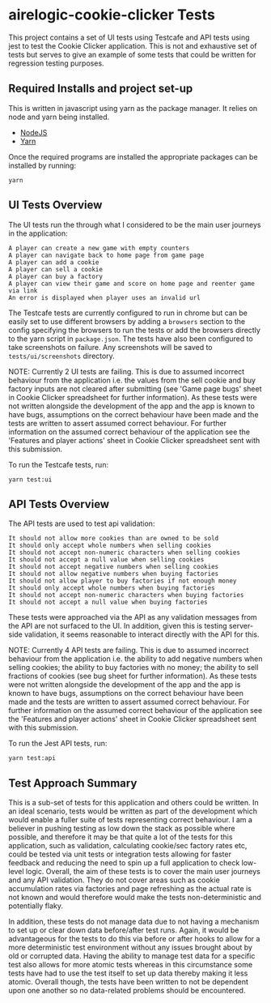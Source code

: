 # airelogic-cookie-clicker Tests

This project contains a set of UI tests using Testcafe and API tests using jest to test the Cookie Clicker application. This is not and exhaustive set of tests but serves to give an example of some tests that could be written for regression testing purposes.

## Required Installs and project set-up

This is written in javascript using yarn as the package manager. It relies on node and yarn being installed.

-   [NodeJS](https://nodejs.org/en/)
-   [Yarn](https://yarnpkg.com/en/docs/install#windows-stable)

Once the required programs are installed the appropriate packages can be installed by running:

```
yarn
```

## UI Tests Overview

The UI tests run the through what I considered to be the main user journeys in the application:

    A player can create a new game with empty counters
    A player can navigate back to home page from game page
    A player can add a cookie
    A player can sell a cookie
    A player can buy a factory
    A player can view their game and score on home page and reenter game via link
    An error is displayed when player uses an invalid url

The Testcafe tests are currently configured to run in chrome but can be easily set to use different browsers by adding a `browsers` section to the config specifying the browsers to run the tests or add the browsers directly to the yarn script in `package.json`. The tests have also been configured to take screenshots on failure. Any screenshots will be saved to `tests/ui/screenshots` directory.

NOTE: Currently 2 UI tests are failing. This is due to assumed incorrect behaviour from the application i.e. the values from the sell cookie and buy factory inputs are not cleared after submitting (see 'Game page bugs' sheet in Cookie Clicker spreadsheet for further information). As these tests were not written alongside the development of the app and the app is known to have bugs, assumptions on the correct behaviour have been made and the tests are written to assert assumed correct behaviour. For further information on the assumed correct behaviour of the application see the 'Features and player actions' sheet in Cookie Clicker spreadsheet sent with this submission.

To run the Testcafe tests, run:

```
yarn test:ui
```

## API Tests Overview

The API tests are used to test api validation:

    It should not allow more cookies than are owned to be sold
    It should only accept whole numbers when selling cookies
    It should not accept non-numeric characters when selling cookies
    It should not accept a null value when selling cookies
    It should not accept negative numbers when selling cookies
    It should not allow negative numbers when buying factories
    It should not allow player to buy factories if not enough money
    It should only accept whole numbers when buying factories
    It should not accept non-numeric characters when buying factories
    It should not accept a null value when buying factories

These tests were approached via the API as any validation messages from the API are not surfaced to the UI. In addition, given this is testing server-side validation, it seems reasonable to interact directly with the API for this.

NOTE: Currently 4 API tests are failing. This is due to assumed incorrect behaviour from the application i.e. the ability to add negative numbers when selling cookies; the ability to buy factories with no money; the ability to sell fractions of cookies (see bug sheet for further information). As these tests were not written alongside the development of the app and the app is known to have bugs, assumptions on the correct behaviour have been made and the tests are written to assert assumed correct behaviour. For further information on the assumed correct behaviour of the application see the 'Features and player actions' sheet in Cookie Clicker spreadsheet sent with this submission.

To run the Jest API tests, run:

```
yarn test:api
```

## Test Approach Summary

This is a sub-set of tests for this application and others could be written. In an ideal scenario, tests would be written as part of the development which would enable a fuller suite of tests representing correct behaviour. I am a believer in pushing testing as low down the stack as possible where possible, and therefore it may be that quite a lot of the tests for this application, such as validation, calculating cookie/sec factory rates etc, could be tested via unit tests or integration tests allowing for faster feedback and reducing the need to spin up a full application to check low-level logic. Overall, the aim of these tests is to cover the main user journeys and any API validation. They do not cover areas such as cookie accumulation rates via factories and page refreshing as the actual rate is not known and would therefore would make the tests non-deterministic and potentially flaky.

In addition, these tests do not manage data due to not having a mechanism to set up or clear down data before/after test runs. Again, it would be advantageous for the tests to do this via before or after hooks to allow for a more deterministic test environment without any issues brought about by old or corrupted data. Having the ability to manage test data for a specific test also allows for more atomic tests whereas in this circumstance some tests have had to use the test itself to set up data thereby making it less atomic. Overall though, the tests have been written to not be dependent upon one another so no data-related problems should be encountered.
